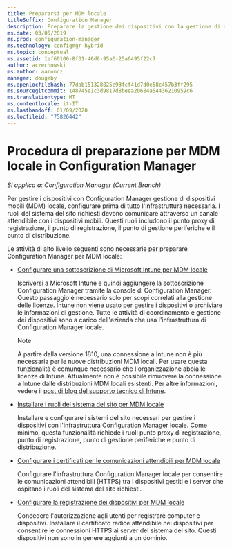 ```yaml
---
title: Prepararsi per MDM locale
titleSuffix: Configuration Manager
description: Preparare la gestione dei dispositivi con la gestione di dispositivi mobili locale in Configuration Manager
ms.date: 03/05/2019
ms.prod: configuration-manager
ms.technology: configmgr-hybrid
ms.topic: conceptual
ms.assetid: 1ef60106-8f31-46d6-95a6-25a6495f22c7
author: aczechowski
ms.author: aaroncz
manager: dougeby
ms.openlocfilehash: 77dab151328025e93fcf41d7d0e58c457b3ff295
ms.sourcegitcommit: 148745e1c3d9817d8beea20684a54436210959c6
ms.translationtype: MT
ms.contentlocale: it-IT
ms.lasthandoff: 01/09/2020
ms.locfileid: "75826442"
---
```

# <a name="preparation-steps-for-on-premises-mdm-in-configuration-manager"></a>Procedura di preparazione per MDM locale in Configuration Manager

*Si applica a: Configuration Manager (Current Branch)*

Per gestire i dispositivi con Configuration Manager gestione di dispositivi mobili (MDM) locale, configurare prima di tutto l'infrastruttura necessaria. I ruoli del sistema del sito richiesti devono comunicare attraverso un canale attendibile con i dispositivi mobili. Questi ruoli includono il punto proxy di registrazione, il punto di registrazione, il punto di gestione periferiche e il punto di distribuzione.

Le attività di alto livello seguenti sono necessarie per preparare Configuration Manager per MDM locale:  

- [Configurare una sottoscrizione di Microsoft Intune per MDM locale](/sccm/mdm/get-started/set-up-intune-subscription-on-premises-mdm)  

    Iscriversi a Microsoft Intune e quindi aggiungere la sottoscrizione Configuration Manager tramite la console di Configuration Manager. Questo passaggio è necessario solo per scopi correlati alla gestione delle licenze. Intune non viene usato per gestire i dispositivi o archiviare le informazioni di gestione. Tutte le attività di coordinamento e gestione dei dispositivi sono a carico dell'azienda che usa l'infrastruttura di Configuration Manager locale.  

    > [!Note]  
    > A partire dalla versione 1810, una connessione a Intune non è più necessaria per le nuove distribuzioni MDM locali.<!--3607730, fka 1359124--> Per usare questa funzionalità è comunque necessario che l'organizzazione abbia le licenze di Intune. Attualmente non è possibile rimuovere la connessione a Intune dalle distribuzioni MDM locali esistenti. Per altre informazioni, vedere il [post di blog del supporto tecnico di Intune](https://techcommunity.microsoft.com/t5/Intune-Customer-Success/Move-from-Hybrid-Mobile-Device-Management-to-Intune-on-Azure/ba-p/280150).  

- [Installare i ruoli del sistema del sito per MDM locale](/sccm/mdm/get-started/install-site-system-roles-for-on-premises-mdm)  

    Installare e configurare i sistemi del sito necessari per gestire i dispositivi con l'infrastruttura Configuration Manager locale. Come minimo, questa funzionalità richiede i ruoli punto proxy di registrazione, punto di registrazione, punto di gestione periferiche e punto di distribuzione.  

- [Configurare i certificati per le comunicazioni attendibili per MDM locale](/sccm/mdm/get-started/set-up-certificates-on-premises-mdm)  

    Configurare l'infrastruttura Configuration Manager locale per consentire le comunicazioni attendibili (HTTPS) tra i dispositivi gestiti e i server che ospitano i ruoli del sistema del sito richiesti.  

- [Configurare la registrazione dei dispositivi per MDM locale](/sccm/mdm/get-started/set-up-device-enrollment-on-premises-mdm)  

    Concedere l'autorizzazione agli utenti per registrare computer e dispositivi. Installare il certificato radice attendibile nei dispositivi per consentire le connessioni HTTPS ai server del sistema del sito. Questi dispositivi non sono in genere aggiunti a un dominio.  

